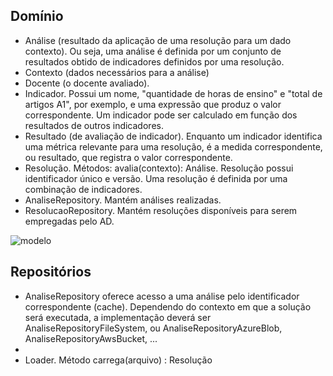 ## Domínio

- Análise (resultado da aplicação de uma resolução para um dado contexto). Ou seja, uma análise é definida por um conjunto de resultados obtido de indicadores definidos por uma resolução.
- Contexto (dados necessários para a análise)
- Docente (o docente avaliado).
- Indicador. Possui um nome, "quantidade de horas de ensino" e "total de artigos A1", por exemplo, e uma expressão que produz o valor correspondente. Um indicador pode ser calculado em função dos resultados de outros indicadores.
- Resultado (de avaliação de indicador). Enquanto um indicador identifica uma métrica relevante para uma resolução, é a medida correspondente, ou resultado, que registra o valor correspondente.
- Resolução. Métodos: avalia(contexto): Análise. Resolução possui identificador único e versão. Uma resolução é definida por uma combinação de indicadores.
- AnaliseRepository. Mantém análises realizadas.
- ResolucaoRepository. Mantém resoluções disponíveis para serem empregadas pelo AD.

![modelo](http://www.plantuml.com/plantuml/proxy?cache=no&https://raw.githubusercontent.com/kyriosdata/docente-inf/main/documentacao/diagramas/c4-component.puml)

## Repositórios

- AnaliseRepository oferece acesso a uma análise pelo identificador correspondente (cache). Dependendo do contexto em que a solução será executada, a implementação deverá ser AnaliseRepositoryFileSystem, ou AnaliseRepositoryAzureBlob, AnaliseRepositoryAwsBucket, ...
-
- Loader. Método carrega(arquivo) : Resolução
